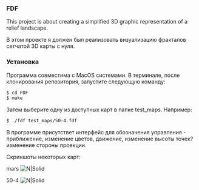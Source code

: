 ### FDF

This project is about creating a simplified 3D graphic representation of a
relief landscape.

В этом проекте я должен был реализовать визуализацию фракталов сетчатой 3D карты с нуля.


### Установка

Программа совместима с MacOS системами.
В терминале, после клонирования репозитория, запустите следующую команду:
```sh
$ cd FDF
$ make
```
Затем выберите одну из доступных карт в папке test_maps. Например:
```sh
$ ./fdf test_maps/50-4.fdf
```

В программе присутствет интерфейс для обозначения управления - приближение, изменение цветов, движение, изменение высоты точек? изменение стороны проекции.

Скриншоты некоторых карт:

mars
![N|Solid](https://d.radikal.ru/d40/2105/3c/3cc63f943035.png) 

50-4
![N|Solid](https://c.radikal.ru/c20/2105/34/3f4494007d7f.png)
